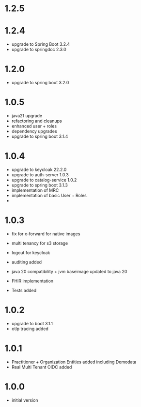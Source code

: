 # 1.2.5

# 1.2.4
- upgrade to Spring Boot 3.2.4
- upgrade to springdoc 2.3.0

# 1.2.0
- upgrade to spring boot 3.2.0

# 1.0.5
- java21 upgrade
- refactoring and cleanups
- enhanced user + roles
- dependency upgrades
- upgrade to spring boot 3.1.4

# 1.0.4
- upgrade to keycloak 22.2.0
- upgrade to auth-server 1.0.3 
- upgrade to catalog-service 1.0.2
- upgrade to spring boot 3.1.3
- implementation of MRC 
- implementation of basic User + Roles
- 
# 1.0.3
- fix for x-forward for native images
- multi tenancy for s3 storage
- logout for keycloak
- auditing added                           

- java 20 compatibility + jvm baseimage updated to java 20
- FHIR implementation
- Tests added

# 1.0.2
- upgrade to boot 3.1.1
- otlp tracing added

# 1.0.1
- Practitioner + Organization Entities added including Demodata
- Real Multi Tenant OIDC added

# 1.0.0
- initial version